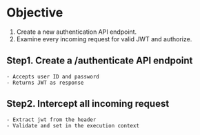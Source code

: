 # Objective

1. Create a new authentication API endpoint.
2. Examine every incoming request for valid JWT and authorize.

## Step1. Create a /authenticate API endpoint
	- Accepts user ID and password
	- Returns JWT as response
	

## Step2. Intercept all incoming request
	- Extract jwt from the header
	- Validate and set in the execution context